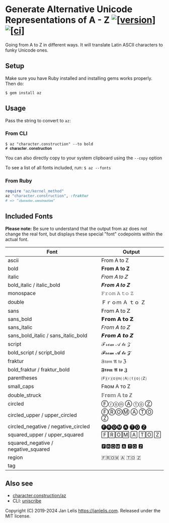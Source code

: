 # Generate Alternative Unicode Representations of A - Z [![[version]](https://badge.fury.io/rb/az.svg)](https://badge.fury.io/rb/az)  [![[ci]](https://github.com/janlelis/az/workflows/Test/badge.svg)](https://github.com/janlelis/az/actions?query=workflow%3ATest)

Going from A to Z in different ways. It will translate Latin ASCII characters to funky Unicode ones.

## Setup

Make sure you have Ruby installed and installing gems works properly. Then do:

```
$ gem install az
```

## Usage

Pass the string to convert to `az`:

### From CLI

```
$ az "character.construction" --to bold
# 𝐜𝐡𝐚𝐫𝐚𝐜𝐭𝐞𝐫.𝐜𝐨𝐧𝐬𝐭𝐫𝐮𝐜𝐭𝐢𝐨𝐧
```

You can also directly copy to your system clipboard using the `--copy` option

To see a list of all fonts included, run: `$ az --fonts`

### From Ruby

```ruby
require "az/kernel_method"
az "character.construction", :fraktur
# => "𝖈𝖍𝖆𝖗𝖆𝖈𝖙𝖊𝖗.𝖈𝖔𝖓𝖘𝖙𝖗𝖚𝖈𝖙𝖎𝖔𝖓"
```

## Included Fonts

**Please note:** Be sure to understand that the output from az does not change the real font, but displays these special "font" codepoints within the actual font.

Font                                | Output
------------------------------------|------------
ascii                               | From A to Z
bold                                | 𝐅𝐫𝐨𝐦 𝐀 𝐭𝐨 𝐙
italic                              | 𝐹𝑟𝑜𝑚 𝐴 𝑡𝑜 𝑍
bold_italic / italic_bold           | 𝑭𝒓𝒐𝒎 𝑨 𝒕𝒐 𝒁
monospace                           | 𝙵𝚛𝚘𝚖 𝙰 𝚝𝚘 𝚉
double                              | Ｆｒｏｍ Ａ ｔｏ Ｚ
sans                                | 𝖥𝗋𝗈𝗆 𝖠 𝗍𝗈 𝖹
sans_bold                           | 𝗙𝗿𝗼𝗺 𝗔 𝘁𝗼 𝗭
sans_italic                         | 𝘍𝘳𝘰𝘮 𝘈 𝘵𝘰 𝘡
sans_bold_italic / sans_italic_bold | 𝙁𝙧𝙤𝙢 𝘼 𝙩𝙤 𝙕
script                              | ℱ𝓇ℴ𝓂 𝒜 𝓉ℴ 𝒵
bold_script / script_bold           | 𝓕𝓻𝓸𝓶 𝓐 𝓽𝓸 𝓩
fraktur                             | 𝔉𝔯𝔬𝔪 𝔄 𝔱𝔬 ℨ
bold_fraktur / fraktur_bold         | 𝕱𝖗𝖔𝖒 𝕬 𝖙𝖔 𝖅
parentheses                         | 🄕⒭⒪⒨ 🄐 ⒯⒪ 🄩
small_caps                          | Fʀᴏᴍ A ᴛᴏ Z
double_struck                       | 𝔽𝕣𝕠𝕞 𝔸 𝕥𝕠 ℤ
circled                             | Ⓕⓡⓞⓜ Ⓐ ⓣⓞ Ⓩ
circled_upper / upper_circled       | ⒻⓇⓄⓂ Ⓐ ⓉⓄ Ⓩ
circled_negative / negative_circled | 🅕🅡🅞🅜 🅐 🅣🅞 🅩
squared_upper / upper_squared       | 🄵🅁🄾🄼 🄰 🅃🄾 🅉
squared_negative / negative_squared | 🅵🆁🅾🅼 🅰 🆃🅾 🆉
region                              | 🇫🇷🇴🇲 🇦 🇹🇴 🇿
tag                                 | `󠁆󠁲󠁯󠁭 󠁁 󠁴󠁯 󠁚`

## Also see

- [character.construction/az](https://character.construction/az)
- CLI: [uniscribe](https://github.com/janlelis/uniscribe)

Copyright (C) 2019-2024 Jan Lelis <https://janlelis.com>. Released under the MIT license.
